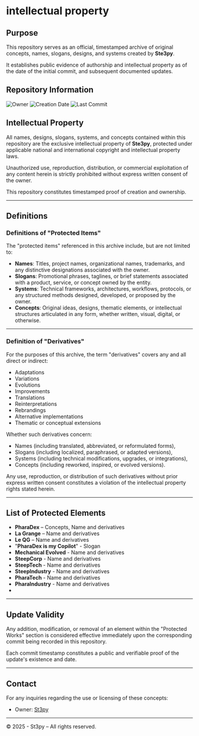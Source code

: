 # intellectual property

## Purpose

This repository serves as an official, timestamped archive of original concepts, names, slogans, designs, and systems created by **Ste3py**.

It establishes public evidence of authorship and intellectual property as of the date of the initial commit, and subsequent documented updates.

## Repository Information

 ![Owner](https://img.shields.io/badge/Owner-Ste3py-blue)
 ![Creation Date](https://img.shields.io/badge/Created-26%20April%202025-blue)
 ![Last Commit](https://img.shields.io/github/last-commit/Ste3py/IntellectualProperty?label=Last%20Commit)

## Intellectual Property

All names, designs, slogans, systems, and concepts contained within this repository are the exclusive intellectual property of **Ste3py**, protected under applicable national and international copyright and intellectual property laws.

Unauthorized use, reproduction, distribution, or commercial exploitation of any content herein is strictly prohibited without express written consent of the owner.

This repository constitutes timestamped proof of creation and ownership.

---

## Definitions

### Definitions of "Protected Items"

The "protected items" referenced in this archive include, but are not limited to:

- **Names**: Titles, project names, organizational names, trademarks, and any distinctive designations associated with the owner.
- **Slogans**: Promotional phrases, taglines, or brief statements associated with a product, service, or concept owned by the entity.
- **Systems**: Technical frameworks, architectures, workflows, protocols, or any structured methods designed, developed, or proposed by the owner.
- **Concepts**: Original ideas, designs, thematic elements, or intellectual structures articulated in any form, whether written, visual, digital, or otherwise.

---

### Definition of "Derivatives"

For the purposes of this archive, the term "derivatives" covers any and all direct or indirect:

- Adaptations
- Variations
- Evolutions
- Improvements
- Translations
- Reinterpretations
- Rebrandings
- Alternative implementations
- Thematic or conceptual extensions

Whether such derivatives concern:

- Names (including translated, abbreviated, or reformulated forms),
- Slogans (including localized, paraphrased, or adapted versions),
- Systems (including technical modifications, upgrades, or integrations),
- Concepts (including reworked, inspired, or evolved versions).

Any use, reproduction, or distribution of such derivatives without prior express written consent constitutes a violation of the intellectual property rights stated herein.

---

## List of Protected Elements

- **PharaDex** – Concepts, Name and derivatives
- **La Grange** – Name and derivatives
- **Le QG** – Name and derivatives
- "**PharaDex is my Copilot**" - Slogan
- **Mechanical Evolved** - Name and derivatives
- **SteepCorp** - Name and derivatives
- **SteepTech** - Name and derivatives
- **SteepIndustry** - Name and derivatives
- **PharaTech** - Name and derivatives
- **PharaIndustry** - Name and derivatives
- 
---

## Update Validity

Any addition, modification, or removal of an element within the "Protected Works" section is considered effective immediately upon the corresponding commit being recorded in this repository.

Each commit timestamp constitutes a public and verifiable proof of the update's existence and date.

---

## Contact

For any inquiries regarding the use or licensing of these concepts:
- Owner: [St3py](https://github.com/Ste3py)

---

© 2025 - St3py – All rights reserved.
